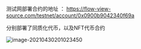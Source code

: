 测试网部署合约的地址 ：   https://flow-view-source.com/testnet/account/0x0900b9042340f69a

分别部署了同质化代币，以及NFT代币合约

![image-20210430201023450](https://i.loli.net/2021/04/30/kQmCb6gOaT2dJuF.png)



